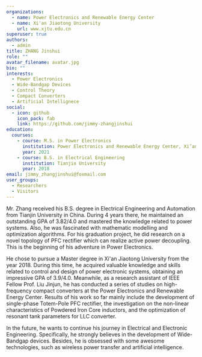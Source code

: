 ```yaml
---
organizations:
  - name: Power Electronics and Renewable Energy Center
  - name: Xi'an Jiaotong University
    url: www.xjtu.edu.cn
superuser: true
authors:
  - admin
title: ZHANG Jinshui
role: ""
avatar_filename: avatar.jpg
bio: ""
interests:
  - Power Electronics
  - Wide-Bandgap Devices
  - Control Theory
  - Compact Converters
  - Artificial Intellignece
social:
  - icon: github
    icon_pack: fab
    link: https://github.com/jimmy-zhangjinshui
education:
  courses:
    - course: M.S. in Power Electronics
      institution: Power Electronics and Renewable Energy Center, Xi’an Jiaotong University
      year: 2021
    - course: B.S. in Electrical Engineering
      institution: Tianjin University
      year: 2018
email: jimmy_zhangjinshui@foxmail.com
user_groups:
  - Researchers
  - Visitors
---
```

Mr. Zhang received his B.S. degree in Electrical Engineering and Automation from Tianjin University in China. During 4 years there, he maintained an outstanding GPA of 3.82/4.0 and mastered the knowledge related to power systems. Also, he was fascinated with mathematic modelling and optimization algorithms. For his graduation project, he did research on a novel topology of PFC rectifier which can realize active power decoupling. This is the beginning of his adventure in Power Electronics.

He chose to pursue a Master degree in Xi'an Jiaotong University from the year 2018. During this time, he acquired valuable knowledge and skills related to control and design of power electronic systems, obtaining an impressive GPA of 3.9/4.0. Meanwhile, as a research assistant of IEEE Fellow Prof. Liu Jinjun, he has conducted a series of studies on high-frequency compact converters at the Power Electronics and Renewable Energy Center. Results of his work so far mainly include the development of single-phase Totem-Pole PFC rectifier, the investigation on the non-linear characteristics of Powdered Iron Core inductors, and the optimization of resonant tank parameters for LLC converter. 

In the future, he wants to continue his journey in Electrical and Electronic Engineering. Specifically, he strongly believes in the development of Wide-Bandgap devices. Besides, he is obsessed with some awesome technologies, such as wireless power transfer and artificial intelligence. 
